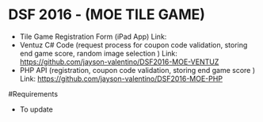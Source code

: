 # DSF 2016 - (MOE TILE GAME)

- Tile Game Registration Form (iPad App)
  Link: 
- Ventuz C# Code (request process for coupon code validation, storing end game score, random image selection )
  Link: https://github.com/jayson-valentino/DSF2016-MOE-VENTUZ
- PHP API (registration, coupon code validation, storing end game score )
  Link: https://github.com/jayson-valentino/DSF2016-MOE-PHP

#Requirements 
- To update
